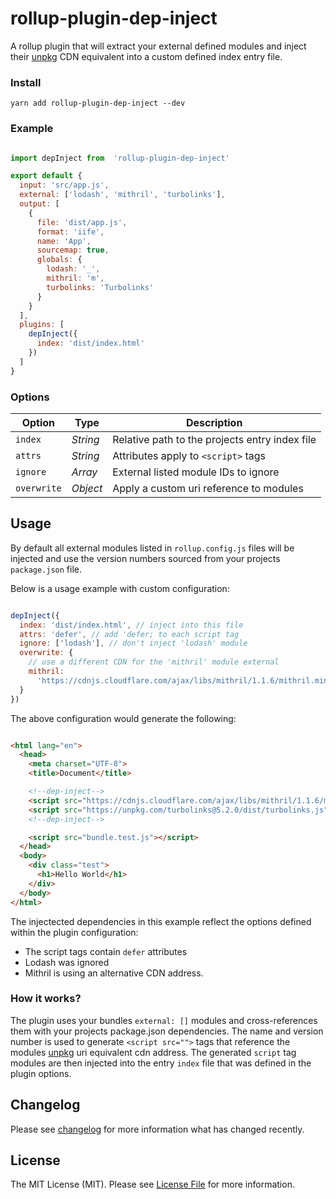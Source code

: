 
# rollup-plugin-dep-inject

A rollup plugin that will extract your external defined modules and inject their [unpkg](unpkg.io) CDN equivalent into a custom defined index entry file.

### Install
`yarn add rollup-plugin-dep-inject --dev`

### Example
```js

import depInject from  'rollup-plugin-dep-inject'

export default {
  input: 'src/app.js',
  external: ['lodash', 'mithril', 'turbolinks'],
  output: [
    {
      file: 'dist/app.js',
      format: 'iife',
      name: 'App',
      sourcemap: true,
      globals: {
        lodash: '_',
        mithril: 'm',
        turbolinks: 'Turbolinks'
      }
    }
  ],
  plugins: [
    depInject({
      index: 'dist/index.html'
    })
  ]
}

```

### Options

| Option | Type  |  Description |
|--|--|--|
| `index` | *String* | Relative path to the projects entry index file |
| `attrs` | *String* | Attributes apply to `<script>` tags |
| `ignore` | *Array* | External listed module IDs to ignore |
| `overwrite` | *Object* | Apply a custom uri reference to modules |


## Usage
By default all external modules listed in `rollup.config.js` files will be injected and use the version numbers sourced from your projects `package.json` file.

Below is a usage example with custom configuration:

```js

depInject({
  index: 'dist/index.html', // inject into this file
  attrs: 'defer', // add 'defer; to each script tag
  ignore: ['lodash'], // don't inject 'lodash' module
  overwrite: {
    // use a different CDN for the 'mithril' module external
    mithril:
      'https://cdnjs.cloudflare.com/ajax/libs/mithril/1.1.6/mithril.min.js'
  }
})

```
The above configuration would generate the following:

```html

<html lang="en">
  <head>
    <meta charset="UTF-8">
    <title>Document</title>

    <!--dep-inject-->
    <script src="https://cdnjs.cloudflare.com/ajax/libs/mithril/1.1.6/mithril.min.js" defer></script>
    <script src="https://unpkg.com/turbolinks@5.2.0/dist/turbolinks.js" defer></script>
    <!--dep-inject-->

    <script src="bundle.test.js"></script>
  </head>
  <body>
    <div class="test">
      <h1>Hello World</h1>
    </div>
  </body>
</html>

```
The injectected dependencies in this example reflect the options defined within the plugin configuration:

- The script tags contain `defer` attributes
- Lodash was ignored
- Mithril is using an alternative CDN address.

### How it works?
The plugin uses your bundles `external: []` modules and cross-references them with your projects package.json dependencies. The name and version number is used to generate `<script src="">` tags that reference the modules [unpkg](unpkg.io) uri equivalent cdn address. The generated `script` tag modules are then injected into the entry `index` file that was defined in the plugin options.



## Changelog

Please see [changelog](changelog.md) for more information what has changed recently.

## License
The MIT License (MIT). Please see [License File](LICENSE) for more information.


